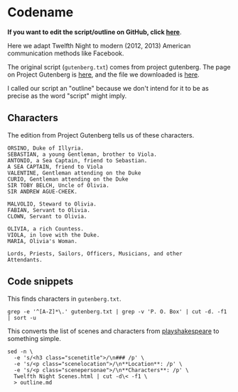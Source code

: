 Codename
===

**If you want to edit the script/outline on GitHub, click [here]()**.

Here we adapt Twelfth Night to modern (2012, 2013) American communication
methods like Facebook.

The original script (`gutenberg.txt`) comes from project gutenberg. The page on
Project Gutenberg is [here](http://www.gutenberg.org/ebooks/1526), and the file
we downloaded is [here](http://www.gutenberg.org/cache/epub/1526/pg1526.txt).

I called our script an "outline" because we don't intend for it to be as
precise as the word "script" might imply.

## Characters
The edition from Project Gutenberg tells us of these characters.

    ORSINO, Duke of Illyria.
    SEBASTIAN, a young Gentleman, brother to Viola.
    ANTONIO, a Sea Captain, friend to Sebastian.
    A SEA CAPTAIN, friend to Viola
    VALENTINE, Gentleman attending on the Duke
    CURIO, Gentleman attending on the Duke
    SIR TOBY BELCH, Uncle of Olivia.
    SIR ANDREW AGUE-CHEEK.

    MALVOLIO, Steward to Olivia.
    FABIAN, Servant to Olivia.
    CLOWN, Servant to Olivia.

    OLIVIA, a rich Countess.
    VIOLA, in love with the Duke.
    MARIA, Olivia's Woman.

    Lords, Priests, Sailors, Officers, Musicians, and other
    Attendants.

## Code snippets
This finds characters in `gutenberg.txt`.

    grep -e '^[A-Z]*\.' gutenberg.txt | grep -v 'P. O. Box' | cut -d. -f1 | sort -u

This converts the list of scenes and characters from
[playshakespeare](http://www.playshakespeare.com/twelfth-night/scenes) to
something simple.

    sed -n \
      -e 's/<h3 class="scenetitle">/\n### /p' \
      -e 's/<p class="scenelocation">/\n**Location**: /p' \
      -e 's/<p class="scenepersonae">/\n**Characters**: /p' \
      Twelfth Night Scenes.html | cut -d\< -f1 \
      > outline.md


